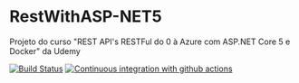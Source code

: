 # RestWithASP-NET5
Projeto do curso "REST API's RESTFul do 0 à Azure com ASP.NET Core 5 e Docker" da Udemy

[![Build Status](https://app.travis-ci.com/Gabriel632/RestWithASP-NET5.svg?branch=main)](https://app.travis-ci.com/Gabriel632/RestWithASP-NET5)
[![Continuous integration with github actions](https://github.com/Gabriel632/RestWithASP-NET5/actions/workflows/docker-publish.yml/badge.svg)](https://github.com/Gabriel632/RestWithASP-NET5/actions/workflows/docker-publish.yml)